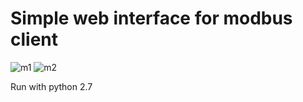 # Simple web interface for modbus client

![m1](https://github.com/omergunal/Modbus-Web-Interface/blob/master/img/m1.png)
![m2](https://github.com/omergunal/Modbus-Web-Interface/blob/master/img/m2.png)

Run with python 2.7
